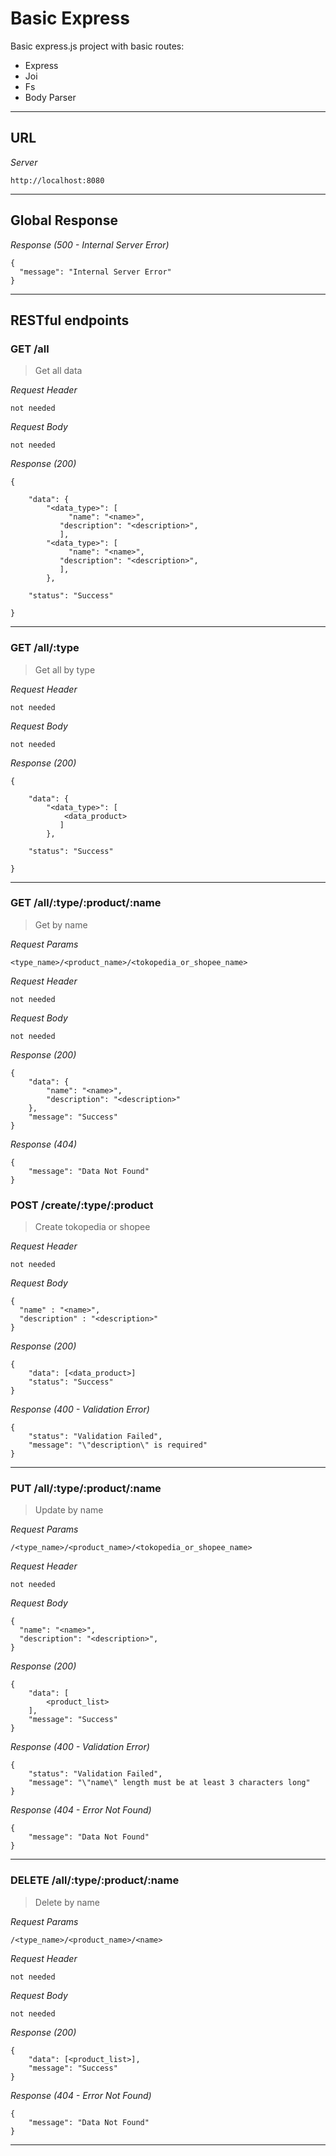 # Basic Express

Basic express.js project with basic routes:
* Express
* Joi
* Fs
* Body Parser

---

## URL

_Server_
```
http://localhost:8080
```
---

## Global Response

_Response (500 - Internal Server Error)_
```
{
  "message": "Internal Server Error"
}
```
---

## RESTful endpoints

### GET /all

> Get all data

_Request Header_
```
not needed
```

_Request Body_
```
not needed
```

_Response (200)_
```
{

    "data": {
        "<data_type>": [
	         "name": "<name>",
           "description": "<description>",
	       ],
        "<data_type>": [
	         "name": "<name>",
           "description": "<description>",
	       ],
        },

    "status": "Success"

}
```

---

### GET /all/:type

> Get all by type

_Request Header_
```
not needed
```

_Request Body_
```
not needed
```

_Response (200)_
```
{

    "data": {
        "<data_type>": [
	        <data_product>
	       ]
        },

    "status": "Success"

}
```

---

### GET /all/:type/:product/:name

 > Get by name

_Request Params_

```
<type_name>/<product_name>/<tokopedia_or_shopee_name>

```

_Request Header_

```
not needed
```

_Request Body_
```
not needed
```

_Response (200)_
```
{
    "data": {
        "name": "<name>",
        "description": "<description>"
    },
    "message": "Success"
}
```

_Response (404)_
```
{
    "message": "Data Not Found"
}
```

### POST /create/:type/:product

> Create tokopedia or shopee

_Request Header_
```
not needed
```

_Request Body_
```
{
  "name" : "<name>",
  "description" : "<description>"
}
```

_Response (200)_
```
{
    "data": [<data_product>]
    "status": "Success"
}
```

_Response (400 - Validation Error)_
```
{
    "status": "Validation Failed",
    "message": "\"description\" is required"
}
```

---

### PUT /all/:type/:product/:name

> Update by name

_Request Params_
```
/<type_name>/<product_name>/<tokopedia_or_shopee_name>
```

_Request Header_
```
not needed
```

_Request Body_
```
{
  "name": "<name>",
  "description": "<description>",
}
```

_Response (200)_
```
{
    "data": [
        <product_list>
    ],
    "message": "Success"
}
```

_Response (400 - Validation Error)_
```
{
    "status": "Validation Failed",
    "message": "\"name\" length must be at least 3 characters long"
}
```

_Response (404 - Error Not Found)_
```
{
    "message": "Data Not Found"
}
```

---

### DELETE /all/:type/:product/:name

> Delete by name

_Request Params_
```
/<type_name>/<product_name>/<name>
```

_Request Header_
```
not needed
```

_Request Body_
```
not needed
```

_Response (200)_
```
{
    "data": [<product_list>],
    "message": "Success"
}
```


_Response (404 - Error Not Found)_
```
{
    "message": "Data Not Found"
}
```

---